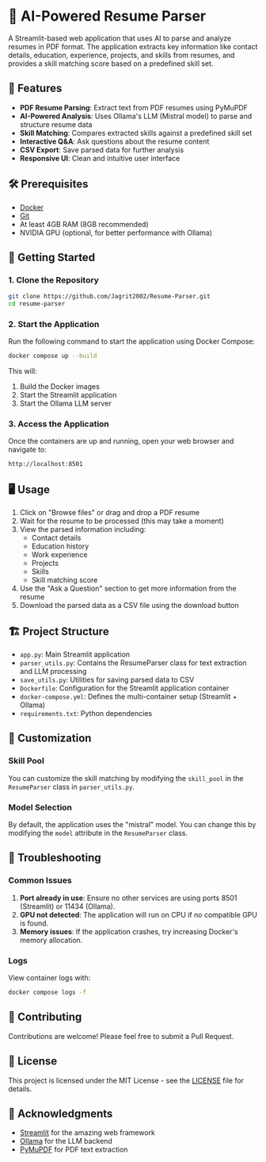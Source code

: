 # 📄 AI-Powered Resume Parser

A Streamlit-based web application that uses AI to parse and analyze resumes in PDF format. The application extracts key information like contact details, education, experience, projects, and skills from resumes, and provides a skill matching score based on a predefined skill set.

## 🚀 Features

- **PDF Resume Parsing**: Extract text from PDF resumes using PyMuPDF
- **AI-Powered Analysis**: Uses Ollama's LLM (Mistral model) to parse and structure resume data
- **Skill Matching**: Compares extracted skills against a predefined skill set
- **Interactive Q&A**: Ask questions about the resume content
- **CSV Export**: Save parsed data for further analysis
- **Responsive UI**: Clean and intuitive user interface

## 🛠️ Prerequisites

- [Docker](https://www.docker.com/products/docker-desktop/)
- [Git](https://git-scm.com/)
- At least 4GB RAM (8GB recommended)
- NVIDIA GPU (optional, for better performance with Ollama)

## 🚀 Getting Started

### 1. Clone the Repository

```bash
git clone https://github.com/Jagrit2002/Resume-Parser.git
cd resume-parser
```

### 2. Start the Application

Run the following command to start the application using Docker Compose:

```bash
docker compose up --build
```

This will:
1. Build the Docker images
2. Start the Streamlit application
3. Start the Ollama LLM server

### 3. Access the Application

Once the containers are up and running, open your web browser and navigate to:

```
http://localhost:8501
```

## 🖥️ Usage

1. Click on "Browse files" or drag and drop a PDF resume
2. Wait for the resume to be processed (this may take a moment)
3. View the parsed information including:
   - Contact details
   - Education history
   - Work experience
   - Projects
   - Skills
   - Skill matching score
4. Use the "Ask a Question" section to get more information from the resume
5. Download the parsed data as a CSV file using the download button

## 🏗️ Project Structure

- `app.py`: Main Streamlit application
- `parser_utils.py`: Contains the ResumeParser class for text extraction and LLM processing
- `save_utils.py`: Utilities for saving parsed data to CSV
- `Dockerfile`: Configuration for the Streamlit application container
- `docker-compose.yml`: Defines the multi-container setup (Streamlit + Ollama)
- `requirements.txt`: Python dependencies

## 🔧 Customization

### Skill Pool

You can customize the skill matching by modifying the `skill_pool` in the `ResumeParser` class in `parser_utils.py`.

### Model Selection

By default, the application uses the "mistral" model. You can change this by modifying the `model` attribute in the `ResumeParser` class.

## 🐛 Troubleshooting

### Common Issues

1. **Port already in use**: Ensure no other services are using ports 8501 (Streamlit) or 11434 (Ollama).
2. **GPU not detected**: The application will run on CPU if no compatible GPU is found.
3. **Memory issues**: If the application crashes, try increasing Docker's memory allocation.

### Logs

View container logs with:

```bash
docker compose logs -f
```

## 🤝 Contributing

Contributions are welcome! Please feel free to submit a Pull Request.

## 📄 License

This project is licensed under the MIT License - see the [LICENSE](LICENSE) file for details.

## 🙏 Acknowledgments

- [Streamlit](https://streamlit.io/) for the amazing web framework
- [Ollama](https://ollama.ai/) for the LLM backend
- [PyMuPDF](https://pypi.org/project/PyMuPDF/) for PDF text extraction
